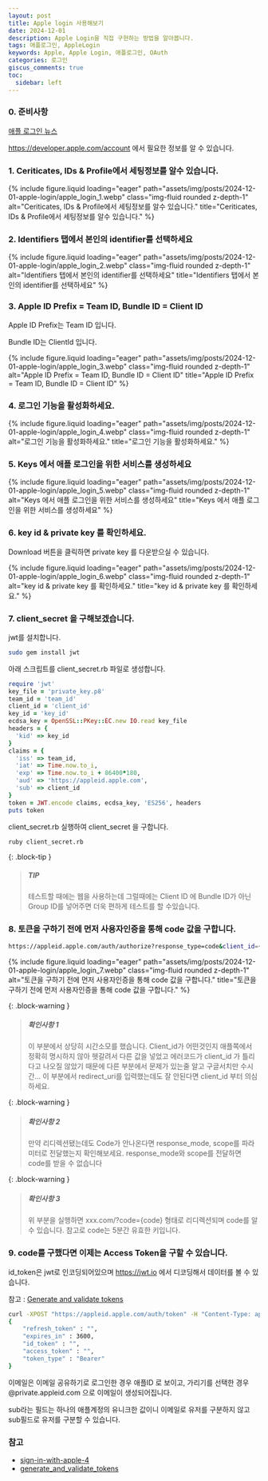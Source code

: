 ```yaml
---
layout: post
title: Apple login 사용해보기
date: 2024-12-01
description: Apple Login을 직접 구현하는 방법을 알아봅니다.
tags: 애플로그인, AppleLogin
keywords: Apple, Apple Login, 애플로그인, OAuth
categories: 로그인
giscus_comments: true
toc:
  sidebar: left
---
```


### 0. 준비사항

[애플 로그인 뉴스](https://developer.apple.com/kr/news/?id=09122019b)

https://developer.apple.com/account 에서 필요한 정보를 알 수 있습니다.

### 1. Ceriticates, IDs & Profile에서 세팅정보를 알수 있습니다.

{% include figure.liquid loading="eager" path="assets/img/posts/2024-12-01-apple-login/apple_login_1.webp" class="img-fluid rounded z-depth-1"
alt="Ceriticates, IDs & Profile에서 세팅정보를 알수 있습니다."
title="Ceriticates, IDs & Profile에서 세팅정보를 알수 있습니다."
%}

### 2. Identifiers 탭에서 본인의 identifier를 선택하세요

{% include figure.liquid loading="eager" path="assets/img/posts/2024-12-01-apple-login/apple_login_2.webp" class="img-fluid rounded z-depth-1"
alt="Identifiers 탭에서 본인의 identifier를 선택하세요"
title="Identifiers 탭에서 본인의 identifier를 선택하세요"
%}

### 3. Apple ID Prefix = Team ID, Bundle ID = Client ID

Apple ID Prefix는 Team ID 입니다.

Bundle ID는 ClientId 입니다.

{% include figure.liquid loading="eager" path="assets/img/posts/2024-12-01-apple-login/apple_login_3.webp" class="img-fluid rounded z-depth-1"
alt="Apple ID Prefix = Team ID, Bundle ID = Client ID"
title="Apple ID Prefix = Team ID, Bundle ID = Client ID"
%}

### 4. 로그인 기능을 활성화하세요.

{% include figure.liquid loading="eager" path="assets/img/posts/2024-12-01-apple-login/apple_login_4.webp" class="img-fluid rounded z-depth-1"
alt="로그인 기능을 활성화하세요."
title="로그인 기능을 활성화하세요."
%}

### 5. Keys 에서 애플 로그인을 위한 서비스를 생성하세요

{% include figure.liquid loading="eager" path="assets/img/posts/2024-12-01-apple-login/apple_login_5.webp" class="img-fluid rounded z-depth-1"
alt="Keys 에서 애플 로그인을 위한 서비스를 생성하세요"
title="Keys 에서 애플 로그인을 위한 서비스를 생성하세요"
%}

### 6. key id & private key 를 확인하세요.

Download 버튼을 클릭하면 private key 를 다운받으실 수 있습니다.

{% include figure.liquid loading="eager" path="assets/img/posts/2024-12-01-apple-login/apple_login_6.webp" class="img-fluid rounded z-depth-1"
alt="key id & private key 를 확인하세요."
title="key id & private key 를 확인하세요."
%}

### 7. client_secret 을 구해보겠습니다.

jwt를 설치합니다.

```bash
sudo gem install jwt
```

아래 스크립트를 client_secret.rb 파일로 생성합니다.

```ruby
require 'jwt'
key_file = 'private_key.p8'
team_id = 'team_id'
client_id = 'client_id'
key_id = 'key_id'
ecdsa_key = OpenSSL::PKey::EC.new IO.read key_file
headers = {
  'kid' => key_id
}
claims = {
  'iss' => team_id,
  'iat' => Time.now.to_i,
  'exp' => Time.now.to_i + 86400*180,
  'aud' => 'https://appleid.apple.com',
  'sub' => client_id
}
token = JWT.encode claims, ecdsa_key, 'ES256', headers
puts token
```

client_secret.rb 실행하여 client_secret 을 구합니다.

```bash
ruby client_secret.rb
```

{: .block-tip }

> ##### TIP
>
> 테스트할 때에는 웹을 사용하는데 그럴때에는 Client ID 에 Bundle ID가 아닌 Group ID를 넣어주면 더욱 편하게 테스트를 할 수있습니다.

### 8. 토큰을 구하기 전에 먼저 사용자인증을 통해 code 값을 구합니다.

```bash
https://appleid.apple.com/auth/authorize?response_type=code&client_id={client_id}&redirect_uri={redirect_uri}
```

{% include figure.liquid loading="eager" path="assets/img/posts/2024-12-01-apple-login/apple_login_7.webp" class="img-fluid rounded z-depth-1"
alt="토큰을 구하기 전에 먼저 사용자인증을 통해 code 값을 구합니다."
title="토큰을 구하기 전에 먼저 사용자인증을 통해 code 값을 구합니다."
%}

{: .block-warning }

> ##### 확인사항 1
>
> 이 부분에서 상당히 시간소모를 했습니다. Client_id가 어떤것인지 애플쪽에서 정확히 명시하지 않아 헷갈려서 다른 값을 넣었고 에러코드가 client_id 가 틀리다고 나오질 않았기 때문에 다른 부분에서 문제가 있는줄 알고 구글서치만 수시간…
> 이 부분에서 redirect_uri를 입력했는데도 잘 안된다면 client_id 부터 의심하세요.

{: .block-warning }

> ##### 확인사항 2
>
> 만약 리디렉션됐는데도 Code가 안나온다면 response_mode, scope를 파라미터로 전달했는지 확인해보세요. response_mode와 scope를 전달하면 code를 받을 수 없습니다

{: .block-warning }

> ##### 확인사항 3
>
> 위 부분을 실행하면 xxx.com/?code={code} 형태로 리디렉션되며 code를 알 수 있습니다. 참고로 code는 5분간 유효한 키입니다.

### 9. code를 구했다면 이제는 Access Token을 구할 수 있습니다.

id_token은 jwt로 인코딩되어있으며 https://jwt.io 에서 디코딩해서 데이터를 볼 수 있습니다.

참고 : [Generate and validate tokens](https://developer.apple.com/documentation/sign_in_with_apple/generate_and_validate_tokens?source=post_page-----a5b70fbf2f02--------------------------------)

```bash
curl -XPOST "https://appleid.apple.com/auth/token" -H "Content-Type: application/x-www-form-urlencoded" -d "client_id={client_id}&client_secret={client_secret}&grant_type=authorization_code&code={code}" | json_pp
{
    "refresh_token" : "",
    "expires_in" : 3600,
    "id_token" : "",
    "access_token" : "",
    "token_type" : "Bearer"
}
```

이메일은 이메일 공유하기로 로그인한 경우 애플ID 로 보이고, 가리기를 선택한 경우 @private.appleid.com 으로 이메일이 생성되어집니다.

sub라는 필드는 하나의 애플계정의 유니크한 값이니 이메일로 유저를 구분하지 않고 sub필드로 유저를 구분할 수 있습니다.

### 참고

- [sign-in-with-apple-4](https://sarunw.com/posts/sign-in-with-apple-4/)
- [generate_and_validate_tokens](https://developer.apple.com/documentation/sign_in_with_apple/generate_and_validate_tokens)
